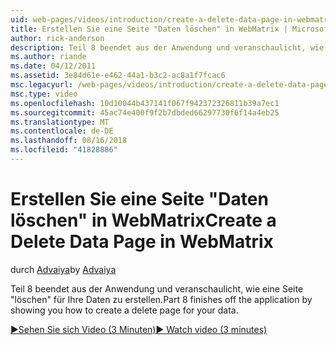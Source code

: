 ```yaml
---
uid: web-pages/videos/introduction/create-a-delete-data-page-in-webmatrix
title: Erstellen Sie eine Seite "Daten löschen" in WebMatrix | Microsoft-Dokumentation
author: rick-anderson
description: Teil 8 beendet aus der Anwendung und veranschaulicht, wie eine Seite "löschen" für Ihre Daten zu erstellen.
ms.author: riande
ms.date: 04/12/2011
ms.assetid: 3e84d61e-e462-44a1-b3c2-ac8a1f7fcac6
msc.legacyurl: /web-pages/videos/introduction/create-a-delete-data-page-in-webmatrix
msc.type: video
ms.openlocfilehash: 10d10044b437141f067f942372326811b39a7ec1
ms.sourcegitcommit: 45ac74e400f9f2b7dbded66297730f6f14a4eb25
ms.translationtype: MT
ms.contentlocale: de-DE
ms.lasthandoff: 08/16/2018
ms.locfileid: "41828886"
---
```

<a name="create-a-delete-data-page-in-webmatrix"></a><span data-ttu-id="d47ee-103">Erstellen Sie eine Seite "Daten löschen" in WebMatrix</span><span class="sxs-lookup"><span data-stu-id="d47ee-103">Create a Delete Data Page in WebMatrix</span></span>
====================
<span data-ttu-id="d47ee-104">durch [Advaiya](https://twitter.com/Advaiyasolns)</span><span class="sxs-lookup"><span data-stu-id="d47ee-104">by [Advaiya](https://twitter.com/Advaiyasolns)</span></span>

<span data-ttu-id="d47ee-105">Teil 8 beendet aus der Anwendung und veranschaulicht, wie eine Seite "löschen" für Ihre Daten zu erstellen.</span><span class="sxs-lookup"><span data-stu-id="d47ee-105">Part 8 finishes off the application by showing you how to create a delete page for your data.</span></span>

[<span data-ttu-id="d47ee-106">&#9654;Sehen Sie sich Video (3 Minuten)</span><span class="sxs-lookup"><span data-stu-id="d47ee-106">&#9654; Watch video (3 minutes)</span></span>](https://channel9.msdn.com/Blogs/ASP-NET-Site-Videos/create-a-delete-data-page-in-webmatrix)
